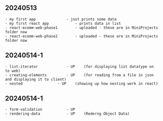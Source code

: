 ## 20240513
 	- my first app				- just prints some data
	- my first react app			- prints data in list
	- react-ecomm-web-phase1		- uploaded - these are in MiniProjects folder now
	- react-ecomm-web-phase2		- uploaded - these are in MiniProjects folder now

## 20240514-1
	- list-iterator				- UP 	(for displaying list datatype on to web)
	- creating-elements			- UP	(for reading from a file in json and displaying it to client)
	- nested				- UP	(showing up how nesting work in react)

## 20240514-1
	- form-validation			- UP
	- rendering-data			- UP	(Rederng Object Data)
